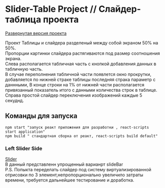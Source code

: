 # Slider-Table Project // Слайдер-таблица проекта

[Развернутая версия проекта](https://sclider-table.netlify.app/)

Проект Таблицы и слайдера разделеный между собой экраном 50% на 50%. <br>
Пропорции картинки слайдера растягиваются под размер соотношения экрана. <br>
Слева располагается табличная часть с кнопкой добавления данных в табличную часть.<br>
В случае переполнения табличной части появлется окно прокрутки, добавляется по нижней страке таблицы последняя страка параметр с даннными,
В конце строки на 1% от нижней части располагается привязанный показатель итого с данными количества строк в таблице.
Справа простой слайдер переключения изображений каждые 5 секуднд.

## Команды для запуска

```
npm start "запуск реакт приложения для разработки , react-scripts start application" 
npm build " стандартная сборка от реакт, react-scripts build default"

```

### Left Slider Side
[Slider](src/components/Slider/Slider.tsx)<br>
В данный представленн упрощенный варианрт slideBar <br>
P.S. Попыкта переделать слайдер под систему виртуализированной отрисовки по 3 элемент,непропорционально увеличило затраты времени, требуется дальнейшее тестирование и доработка. 
